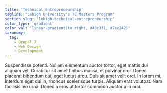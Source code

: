 ```yaml
---
title: 'Technical Entrepreneurship'
tagline: "Lehigh University's TE Masters Program"
section_slug: 'lehigh-technical-entrepreneurship'
color_type: 'gradient'
color_val: 'linear-gradient(to right, #40c3f1, #7ec242)'
taxonomy:
  tag:
    - Drupal 7
    - Web Design
    - Development
---
```

Suspendisse potenti. Nullam elementum auctor tortor, eget mattis dui aliquam vel. Curabitur sit amet finibus massa, et pulvinar orci. Donec placerat bibendum dui, eget luctus arcu. Duis sit amet velit orci. In lorem mi, interdum eget dui in, rhoncus scelerisque turpis. Aliquam erat volutpat. Nam facilisis leo urna. Donec a eros ut tortor commodo auctor a in orci.
